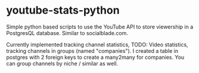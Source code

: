 # youtube-stats-python
Simple python based scripts to use the YouTube API to store viewership in a PostgresQL database. Similar to socialblade.com.

Currently implemented tracking channel statistics, TODO: Video statistics, tracking channels in groups (named "companies"). I created a table in postgres with 2 foreign keys to create a many2many for companies. You can group channels by niche / similar as well. 
